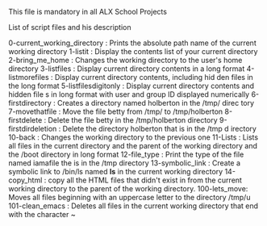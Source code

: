 This file is mandatory in all ALX School Projects

List of script files and his description

0-current_working_directory : Prints the absolute path name of the                                     current working directory
1-listit : Display the contents list of your current directory
2-bring_me_home : Changes the working directory to the user's home                         directory
3-listfiles : Display current directory contents in a long format
4-listmorefiles : Display current directory contents, including hid                        den files in the long format
5-listfilesdigitonly : Display current directory contents and hidden file                       s in long format with user and group ID displayed                        numerically
6-firstdirectory : Creates a directory named holberton in the /tmp/ direc                   tory
7-movethatfile : Move the file betty from /tmp/ to /tmp/holberton
8-firstdelete : Delete the file betty in the /tmp/holberton directory
9-firstdirdeletion : Delete the directory holberton that is in the /tmp d                     irectory
10-back : Changes the working directory to the previous one
11-Lists : Lists all files in the current directory and the parent of the            working directory and the /boot directory in long format
12-file_type : Print the type of the file named iamafile the is in the                   /tmp directory
13-symbolic_link : Create a symbolic link to /bin/ls named __ls__ in the                    current working directory
14-copy_html : copy all the HTML files that didn't exist in from the current working directory to the parent of the working directory.
100-lets_move: Moves all files beginning with an uppercase letter to the directory /tmp/u
101-clean_emacs : Deletes all files in the current working directory that end with the character ~
